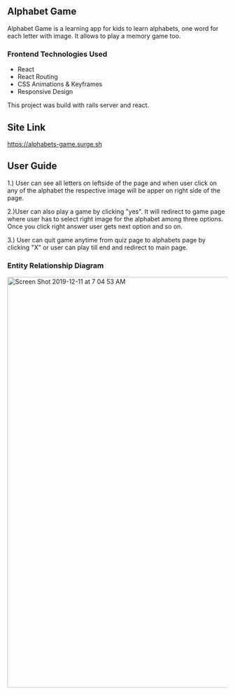 <h2>Alphabet Game</h2>

<p>Alphabet Game is a learning app for kids to learn alphabets, one word for each letter with image. It allows to play a memory game too.</p>

<h3>Frontend Technologies Used</h3>
<ul>
 <li>React</li>
 <li>React Routing</li>
 <li>CSS Animations & Keyframes</li>
 <li>Responsive Design</li>
</ul>

This project was build with rails server and react.

<h2>Site Link</h2>

https://alphabets-game.surge.sh


<h2>User Guide</h2>
1.) User can see all letters on leftside of the page and when user click on any of the alphabet the respective image will be apper on right side of the page.<br/>
<p></p>
2.)User can also play a game by clicking "yes". It will redirect to game page where user has to select right image for the alphabet among three options. Once you click right answer user gets next option and so on.<br/>
<p></p>
3.) User can quit game anytime from quiz page to alphabets page by clicking "X" or user can play till end and redirect to main page.<br/>
<p></p>

<h3> Entity Relationship Diagram </h3>

<img width="938" alt="Screen Shot 2019-12-11 at 7 04 53 AM" src="https://user-images.githubusercontent.com/50890918/71186852-eea67780-224b-11ea-8127-ffd5147216ef.png">



  